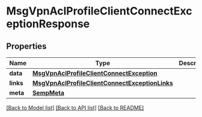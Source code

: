 # MsgVpnAclProfileClientConnectExceptionResponse

## Properties
Name | Type | Description | Notes
------------ | ------------- | ------------- | -------------
**data** | [**MsgVpnAclProfileClientConnectException**](MsgVpnAclProfileClientConnectException.md) |  | [optional] 
**links** | [**MsgVpnAclProfileClientConnectExceptionLinks**](MsgVpnAclProfileClientConnectExceptionLinks.md) |  | [optional] 
**meta** | [**SempMeta**](SempMeta.md) |  | 

[[Back to Model list]](../README.md#documentation-for-models) [[Back to API list]](../README.md#documentation-for-api-endpoints) [[Back to README]](../README.md)


